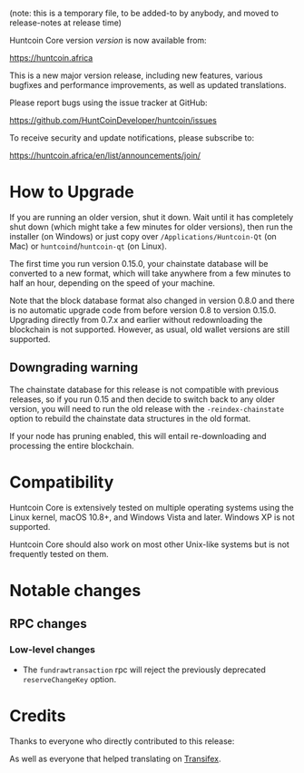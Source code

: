 (note: this is a temporary file, to be added-to by anybody, and moved to
release-notes at release time)

Huntcoin Core version *version* is now available from:

  <https://huntcoin.africa>

This is a new major version release, including new features, various bugfixes
and performance improvements, as well as updated translations.

Please report bugs using the issue tracker at GitHub:

  <https://github.com/HuntCoinDeveloper/huntcoin/issues>

To receive security and update notifications, please subscribe to:

  <https://huntcoin.africa/en/list/announcements/join/>

How to Upgrade
==============

If you are running an older version, shut it down. Wait until it has completely
shut down (which might take a few minutes for older versions), then run the
installer (on Windows) or just copy over `/Applications/Huntcoin-Qt` (on Mac)
or `huntcoind`/`huntcoin-qt` (on Linux).

The first time you run version 0.15.0, your chainstate database will be converted to a
new format, which will take anywhere from a few minutes to half an hour,
depending on the speed of your machine.

Note that the block database format also changed in version 0.8.0 and there is no
automatic upgrade code from before version 0.8 to version 0.15.0. Upgrading
directly from 0.7.x and earlier without redownloading the blockchain is not supported.
However, as usual, old wallet versions are still supported.

Downgrading warning
-------------------

The chainstate database for this release is not compatible with previous
releases, so if you run 0.15 and then decide to switch back to any
older version, you will need to run the old release with the `-reindex-chainstate`
option to rebuild the chainstate data structures in the old format.

If your node has pruning enabled, this will entail re-downloading and
processing the entire blockchain.

Compatibility
==============

Huntcoin Core is extensively tested on multiple operating systems using
the Linux kernel, macOS 10.8+, and Windows Vista and later. Windows XP is not supported.

Huntcoin Core should also work on most other Unix-like systems but is not
frequently tested on them.

Notable changes
===============

RPC changes
------------

### Low-level changes

- The `fundrawtransaction` rpc will reject the previously deprecated `reserveChangeKey` option.

Credits
=======

Thanks to everyone who directly contributed to this release:


As well as everyone that helped translating on [Transifex](https://www.transifex.com/projects/p/huntcoin/).
